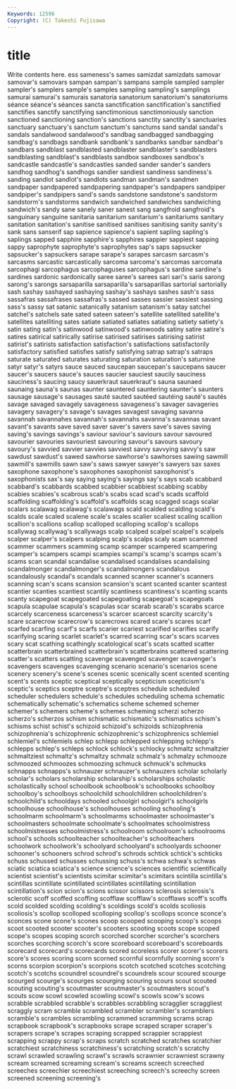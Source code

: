 ```yaml
---
Keywords: 12596 
Copyright: (C) Takeshi Fujisawa
---
```


# title

Write contents here.
ess sameness's sames samizdat samizdats
samovar samovar's samovars sampan sampan's sampans sample sampled sampler sampler's
samplers sample's samples sampling sampling's samplings samurai samurai's samurais sanatoria
sanatorium sanatorium's sanatoriums séance séance's séances sancta sanctification sanctification's sanctified
sanctifies sanctify sanctifying sanctimonious sanctimoniously sanction sanctioned sanctioning sanction's sanctions
sanctity sanctity's sanctuaries sanctuary sanctuary's sanctum sanctum's sanctums sand sandal
sandal's sandals sandalwood sandalwood's sandbag sandbagged sandbagging sandbag's sandbags sandbank
sandbank's sandbanks sandbar sandbar's sandbars sandblast sandblasted sandblaster sandblaster's sandblasters
sandblasting sandblast's sandblasts sandbox sandboxes sandbox's sandcastle sandcastle's sandcastles sanded
sander sander's sanders sandhog sandhog's sandhogs sandier sandiest sandiness sandiness's
sanding sandlot sandlot's sandlots sandman sandman's sandmen sandpaper sandpapered sandpapering
sandpaper's sandpapers sandpiper sandpiper's sandpipers sand's sands sandstone sandstone's sandstorm
sandstorm's sandstorms sandwich sandwiched sandwiches sandwiching sandwich's sandy sane sanely
saner sanest sang sangfroid sangfroid's sanguinary sanguine sanitaria sanitarium sanitarium's
sanitariums sanitary sanitation sanitation's sanitise sanitised sanitises sanitising sanity sanity's
sank sans sanserif sap sapience sapience's sapient sapling sapling's saplings
sapped sapphire sapphire's sapphires sappier sappiest sapping sappy saprophyte saprophyte's
saprophytes sap's saps sapsucker sapsucker's sapsuckers sarape sarape's sarapes sarcasm
sarcasm's sarcasms sarcastic sarcastically sarcoma sarcoma's sarcomas sarcomata sarcophagi sarcophagus
sarcophaguses sarcophagus's sardine sardine's sardines sardonic sardonically saree saree's sarees
sari sari's saris sarong sarong's sarongs sarsaparilla sarsaparilla's sarsaparillas sartorial
sartorially sash sashay sashayed sashaying sashay's sashays sashes sash's sass
sassafras sassafrases sassafras's sassed sasses sassier sassiest sassing sass's sassy
sat satanic satanically satanism satanism's satay satchel satchel's satchels sate
sated sateen sateen's satellite satellited satellite's satellites satelliting sates satiate
satiated satiates satiating satiety satiety's satin sating satin's satinwood satinwood's
satinwoods satiny satire satire's satires satirical satirically satirise satirised satirises
satirising satirist satirist's satirists satisfaction satisfaction's satisfactions satisfactorily satisfactory satisfied
satisfies satisfy satisfying satrap satrap's satraps saturate saturated saturates saturating
saturation saturation's saturnine satyr satyr's satyrs sauce sauced saucepan saucepan's
saucepans saucer saucer's saucers sauce's sauces saucier sauciest saucily sauciness
sauciness's saucing saucy sauerkraut sauerkraut's sauna saunaed saunaing sauna's saunas
saunter sauntered sauntering saunter's saunters sausage sausage's sausages sauté sauted
sautéed sautéing sauté's sautés savage savaged savagely savageness savageness's savager
savageries savagery savagery's savage's savages savagest savaging savanna savannah savannahes
savannah's savannahs savanna's savannas savant savant's savants save saved saver
saver's savers save's saves saving saving's savings savings's saviour saviour's
saviours savour savoured savourier savouries savouriest savouring savour's savours savoury
savoury's savvied savvier savvies savviest savvy savvying savvy's saw sawdust
sawdust's sawed sawhorse sawhorse's sawhorses sawing sawmill sawmill's sawmills sawn
saw's saws sawyer sawyer's sawyers sax saxes saxophone saxophone's saxophones
saxophonist saxophonist's saxophonists sax's say saying saying's sayings say's says
scab scabbard scabbard's scabbards scabbed scabbier scabbiest scabbing scabby scabies
scabies's scabrous scab's scabs scad scad's scads scaffold scaffolding scaffolding's
scaffold's scaffolds scag scagged scags scalar scalars scalawag scalawag's scalawags
scald scalded scalding scald's scalds scale scaled scalene scale's scales
scalier scaliest scaling scallion scallion's scallions scallop scalloped scalloping scallop's
scallops scallywag scallywag's scallywags scalp scalped scalpel scalpel's scalpels scalper
scalper's scalpers scalping scalp's scalps scaly scam scammed scammer scammers
scamming scamp scamper scampered scampering scamper's scampers scampi scampies scampi's
scamp's scamps scam's scams scan scandal scandalise scandalised scandalises scandalising
scandalmonger scandalmonger's scandalmongers scandalous scandalously scandal's scandals scanned scanner scanner's
scanners scanning scan's scans scansion scansion's scant scanted scanter scantest
scantier scanties scantiest scantily scantiness scantiness's scanting scants scanty scapegoat
scapegoated scapegoating scapegoat's scapegoats scapula scapulae scapula's scapulas scar scarab
scarab's scarabs scarce scarcely scarceness scarceness's scarcer scarcest scarcity scarcity's
scare scarecrow scarecrow's scarecrows scared scare's scares scarf scarfed scarfing
scarf's scarfs scarier scariest scarified scarifies scarify scarifying scaring scarlet
scarlet's scarred scarring scar's scars scarves scary scat scathing scathingly
scatological scat's scats scatted scatter scatterbrain scatterbrained scatterbrain's scatterbrains scattered
scattering scatter's scatters scatting scavenge scavenged scavenger scavenger's scavengers scavenges
scavenging scenario scenario's scenarios scene scenery scenery's scene's scenes scenic
scenically scent scented scenting scent's scents sceptic sceptical sceptically scepticism
scepticism's sceptic's sceptics sceptre sceptre's sceptres schedule scheduled scheduler schedulers
schedule's schedules scheduling schema schematic schematically schematic's schematics scheme schemed
schemer schemer's schemers scheme's schemes scheming scherzi scherzo scherzo's scherzos
schism schismatic schismatic's schismatics schism's schisms schist schist's schizoid schizoid's
schizoids schizophrenia schizophrenia's schizophrenic schizophrenic's schizophrenics schlemiel schlemiel's schlemiels schlep
schlepp schlepped schlepping schlepp's schlepps schlep's schleps schlock schlock's schlocky
schmaltz schmaltzier schmaltziest schmaltz's schmaltzy schmalz schmalz's schmalzy schmooze schmoozed
schmoozes schmoozing schmuck schmuck's schmucks schnapps schnapps's schnauzer schnauzer's schnauzers
scholar scholarly scholar's scholars scholarship scholarship's scholarships scholastic scholastically school
schoolbook schoolbook's schoolbooks schoolboy schoolboy's schoolboys schoolchild schoolchildren schoolchildren's schoolchild's
schooldays schooled schoolgirl schoolgirl's schoolgirls schoolhouse schoolhouse's schoolhouses schooling schooling's
schoolmarm schoolmarm's schoolmarms schoolmaster schoolmaster's schoolmasters schoolmate schoolmate's schoolmates schoolmistress
schoolmistresses schoolmistress's schoolroom schoolroom's schoolrooms school's schools schoolteacher schoolteacher's schoolteachers
schoolwork schoolwork's schoolyard schoolyard's schoolyards schooner schooner's schooners schrod schrod's
schrods schtick schtick's schticks schuss schussed schusses schussing schuss's schwa
schwa's schwas sciatic sciatica sciatica's science science's sciences scientific scientifically
scientist scientist's scientists scimitar scimitar's scimitars scintilla scintilla's scintillas scintillate
scintillated scintillates scintillating scintillation scintillation's scion scion's scions scissor scissors
sclerosis sclerosis's sclerotic scoff scoffed scoffing scofflaw scofflaw's scofflaws scoff's
scoffs scold scolded scolding scolding's scoldings scold's scolds scoliosis scoliosis's
scollop scolloped scolloping scollop's scollops sconce sconce's sconces scone scone's
scones scoop scooped scooping scoop's scoops scoot scooted scooter scooter's
scooters scooting scoots scope scoped scope's scopes scoping scorch scorched
scorcher scorcher's scorchers scorches scorching scorch's score scoreboard scoreboard's scoreboards
scorecard scorecard's scorecards scored scoreless scorer scorer's scorers score's scores
scoring scorn scorned scornful scornfully scorning scorn's scorns scorpion scorpion's
scorpions scotch scotched scotches scotching scotch's scotchs scoundrel scoundrel's scoundrels
scour scoured scourge scourged scourge's scourges scourging scouring scours scout
scouted scouting scouting's scoutmaster scoutmaster's scoutmasters scout's scouts scow scowl
scowled scowling scowl's scowls scow's scows scrabble scrabbled scrabble's scrabbles
scrabbling scragglier scraggliest scraggly scram scramble scrambled scrambler scrambler's scramblers
scramble's scrambles scrambling scrammed scramming scrams scrap scrapbook scrapbook's scrapbooks
scrape scraped scraper scraper's scrapers scrape's scrapes scraping scrapped scrappier
scrappiest scrapping scrappy scrap's scraps scratch scratched scratches scratchier scratchiest
scratchiness scratchiness's scratching scratch's scratchy scrawl scrawled scrawling scrawl's scrawls
scrawnier scrawniest scrawny scream screamed screaming scream's screams screech screeched
screeches screechier screechiest screeching screech's screechy screen screened screening screening's
